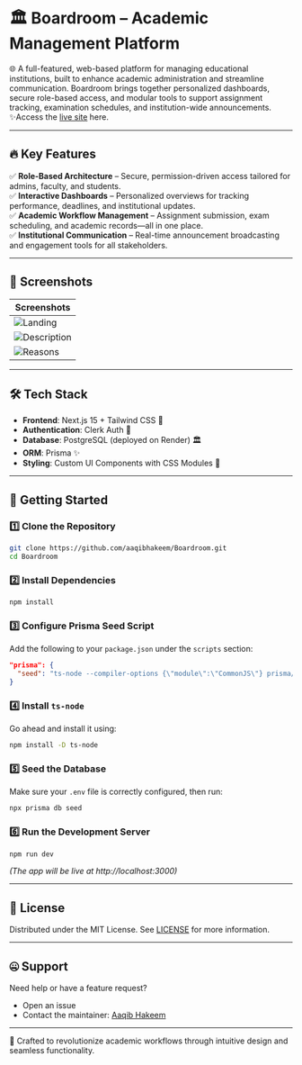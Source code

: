 # 🏛 Boardroom – Academic Management Platform  
🌐 A full-featured, web-based platform for managing educational institutions, built to enhance academic administration and streamline communication. Boardroom brings together personalized dashboards, secure role-based access, and modular tools to support assignment tracking, examination schedules, and institution-wide announcements.  
✨Access the [live site](https://boardroomhq.vercel.app) here.  

---

## 🔥 Key Features  
✅ **Role-Based Architecture** – Secure, permission-driven access tailored for admins, faculty, and students.  
✅ **Interactive Dashboards** – Personalized overviews for tracking performance, deadlines, and institutional updates.  
✅ **Academic Workflow Management** – Assignment submission, exam scheduling, and academic records—all in one place.  
✅ **Institutional Communication** – Real-time announcement broadcasting and engagement tools for all stakeholders.  

---

## 📸 Screenshots  
|           Screenshots           |
| ------------------------------- |
| ![Landing](content/nt1.png)     |
| ![Description](content/nt2.png) |
| ![Reasons](content/nt3.png)     |

---

## 🛠 Tech Stack  
- **Frontend**: Next.js 15 + Tailwind CSS 🚀  
- **Authentication**: Clerk Auth 🔐  
- **Database**: PostgreSQL (deployed on Render) 🏛  
- **ORM**: Prisma ✨  
- **Styling**: Custom UI Components with CSS Modules 🎨  

---

## 🚀 Getting Started
### 1️⃣ Clone the Repository
```sh
git clone https://github.com/aaqibhakeem/Boardroom.git
cd Boardroom
```

### 2️⃣ Install Dependencies
```sh
npm install
```

### 3️⃣ Configure Prisma Seed Script
Add the following to your `package.json` under the `scripts` section:
```json
"prisma": {
  "seed": "ts-node --compiler-options {\"module\":\"CommonJS\"} prisma/seed.ts"
}
```

### 4️⃣ Install `ts-node`
Go ahead and install it using:

```sh
npm install -D ts-node
```  

### 5️⃣ Seed the Database
Make sure your `.env` file is correctly configured, then run:

```sh
npx prisma db seed
```  

### 6️⃣ Run the Development Server  
```sh  
npm run dev  
```  
*(The app will be live at http://localhost:3000)*  

---

## 📝 License  
Distributed under the MIT License. See [LICENSE](LICENSE) for more information.  

---

## 🤐 Support  
Need help or have a feature request?  
- Open an issue  
- Contact the maintainer: [Aaqib Hakeem](https://aaqibhakeem.vercel.app/)  

---

🌟 Crafted to revolutionize academic workflows through intuitive design and seamless functionality.  
